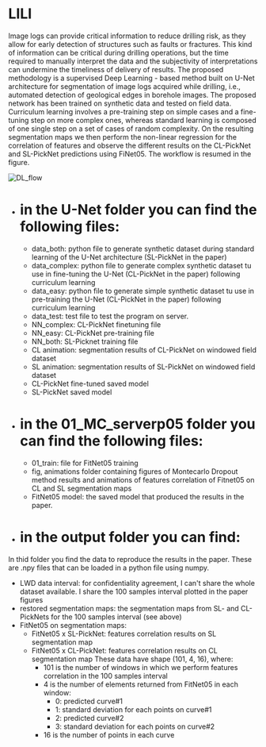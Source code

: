 # LILI

Image logs can provide critical information to reduce drilling risk, as they allow for early detection of structures such as faults or fractures. This kind of information can be critical during drilling operations, but the time required to manually interpret the data and the subjectivity of interpretations can undermine the timeliness of delivery of results. The proposed methodology is a supervised Deep Learning - based method built on U-Net architecture for segmentation of image logs acquired while drilling, i.e., automated detection of geological edges in borehole images. The proposed network has been trained on synthetic data and tested on field data. Curriculum learning involves a pre-training step on simple cases and a fine-tuning step on more complex ones, whereas standard learning is composed of one single step on a set of cases of random complexity. On the resulting segmentation maps we then perform the non-linear regression for the correlation of features and observe the different results on the CL-PickNet and SL-PickNet predictions using FiNet05. The workflow is resumed in the figure.

![DL_flow](https://github.com/molossian/LILI/assets/99076265/7424ffa5-f7cf-401d-a880-968613b47803)


- # in the U-Net folder you can find the following files:
  - data_both: python file to generate synthetic dataset during standard learning of the U-Net architecture (SL-PickNet in the paper)
  - data_complex: python file to generate complex synthetic dataset tu use in fine-tuning the U-Net (CL-PickNet in the paper) following curriculum       learning
  - data_easy:  python file to generate simple synthetic dataset tu use in pre-training the U-Net  (CL-PickNet in the paper) following curriculum       learning
  - data_test: test file to test the program on server.
  - NN_complex: CL-PickNet finetuning file
  - NN_easy: CL-PickNet pre-training file
  - NN_both: SL-Picknet training file
  - CL animation: segmentation results of CL-PickNet on windowed field dataset
  - SL animation:  segmentation results of SL-PickNet  on windowed field dataset
  - CL-PickNet fine-tuned saved model
  - SL-PickNet saved model
- #  in the 01_MC_serverp05 folder you can find the following  files:
  -  01_train: file for FitNet05 training
  -  fig, animations folder containing figures of Montecarlo Dropout method results and animations of features correlation of Fitnet05 on CL and SL segmentation maps
  -  FitNet05 model: the saved model that produced the results in the paper.

- #  in the output folder you can find:
In thid folder you find the data to reproduce the results in the paper.
These are .npy files that can be loaded in a python file using numpy.

- LWD data interval: for confidentiality agreement, I can't share the whole dataset available. I share the 100 samples interval plotted in the paper figures
- restored segmentation maps: the segmentation maps from SL- and CL- PickNets for the 100 samples interval (see above)
- FitNet05 on segmentation maps:
    - FitNet05 x SL-PickNet: features correlation results on SL segmentation map
    - FitNet05 x CL-PickNet: features correlation results on CL segmentation map
    These data have shape (101, 4, 16), where:
        - 101 is the number of windows in which we perform features correlation in the 100 samples interval
        - 4 is the number of elements returned from FitNet05 in each window:
            - 0: predicted curve#1
            - 1: standard deviation for each points on curve#1
            - 2: predicted curve#2
            - 3: standard deviation for each points on curve#2
        - 16 is the number of points in each curve
  
